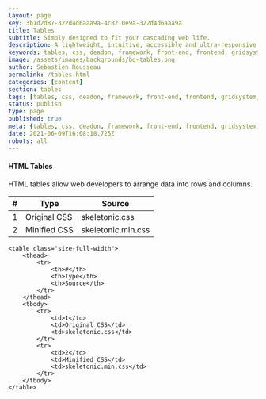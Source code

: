 ```yaml
---
layout: page
key: 3b1d2d87-322d4d6aaa9a-4c82-0e9a-322d4d6aaa9a
title: Tables
subtitle: Simply designed to fit your cascading web life.
description: A lightweight, intuitive, accessible and ultra-responsive CSS Framework to streamline your Digital and Mobile Web development needs.
keywords: tables, css, deadon, framework, front-end, frontend, gridsystem, lightweight, mobile-first, modern, responsive, semantic, skeletonic, skeletonic.css, style-agnostic
image: /assets/images/backgrounds/bg-tables.png
author: Sebastien Rousseau
permalink: /tables.html
categories: [content]
section: tables
tags: [tables, css, deadon, framework, front-end, frontend, gridsystem, lightweight, mobile-first, modern, responsive, semantic, skeletonic, skeletonic.css, style-agnostic]
status: publish
type: page
published: true
meta: {tables, css, deadon, framework, front-end, frontend, gridsystem, lightweight, mobile-first, modern, responsive, semantic, skeletonic, skeletonic.css, style-agnostic}
date: 2021-06-09T16:08:18.725Z
robots: all
---
```


<!-- Table -->
<section class="grid-flex text-left">
    <div class="flex-12" markdown="1"> 

#### HTML Tables

HTML tables allow web developers to arrange data into rows and columns.

<table class="size-full-width">
    <thead>
        <tr>
            <th>#</th>
            <th>Type</th>
            <th>Source</th>
        </tr>
    </thead>
    <tbody>
        <tr>
            <td>1</td>
            <td>Original CSS</td>
            <td>skeletonic.css</td>
        </tr>
        <tr>
            <td>2</td>
            <td>Minified CSS</td>
            <td>skeletonic.min.css</td>
        </tr>
    </tbody>
</table>

<pre><code>&lt;table class=&quot;size-full-width&quot;&gt;&#10;    &lt;thead&gt;&#10;        &lt;tr&gt;&#10;            &lt;th&gt;#&lt;/th&gt;&#10;            &lt;th&gt;Type&lt;/th&gt;&#10;            &lt;th&gt;Source&lt;/th&gt;&#10;        &lt;/tr&gt;&#10;    &lt;/thead&gt;&#10;    &lt;tbody&gt;&#10;        &lt;tr&gt;&#10;            &lt;td&gt;1&lt;/td&gt;&#10;            &lt;td&gt;Original CSS&lt;/td&gt;&#10;            &lt;td&gt;skeletonic.css&lt;/td&gt;&#10;        &lt;/tr&gt;&#10;        &lt;tr&gt;&#10;            &lt;td&gt;2&lt;/td&gt;&#10;            &lt;td&gt;Minified CSS&lt;/td&gt;&#10;            &lt;td&gt;skeletonic.min.css&lt;/td&gt;&#10;        &lt;/tr&gt;&#10;    &lt;/tbody&gt;&#10;&lt;/table&gt;</code></pre>

</div>
</section>
<!-- End Table -->